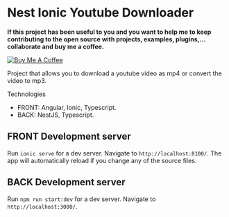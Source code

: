 # Nest Ionic Youtube Downloader

**If this project has been useful to you and you want to help me to keep contributing to the open source with projects, examples, plugins,... collaborate and buy me a coffee.**

<a href="https://www.buymeacoffee.com/h6WVj4HcD" target="_blank"><img src="https://www.buymeacoffee.com/assets/img/custom_images/yellow_img.png" alt="Buy Me A Coffee"></a>

Project that allows you to download a youtube video as mp4 or convert the video to mp3.

Technologies

* FRONT: Angular, Ionic, Typescript.
* BACK: NestJS, Typescript.

## FRONT Development server

Run `ionic serve` for a dev server. Navigate to `http://localhost:8100/`. The app will automatically reload if you change any of the source files.

## BACK Development server

Run `npm run start:dev` for a dev server. Navigate to `http://localhost:3000/`.
